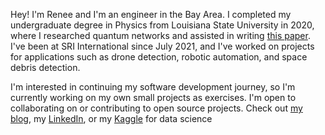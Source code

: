 Hey! I'm Renee and I'm an engineer in the Bay Area. I completed my undergraduate degree in Physics from Louisiana State University in 2020, where I researched quantum networks and assisted in writing [this paper](https://www.nature.com/articles/s41534-020-00327-5). I've been at SRI International since July 2021, and I've worked on projects for applications such as drone detection, robotic automation, and space debris detection.

I'm interested in continuing my software development journey, so I'm currently working on my own small projects as exercises. I'm open to collaborating on or contributing to open source projects. Check out [my blog](https://reneelearnsthings.blogspot.com/), my [LinkedIn](https://www.linkedin.com/in/renee-desporte/), or my [Kaggle](https://www.kaggle.com/renedesporte) for data science
